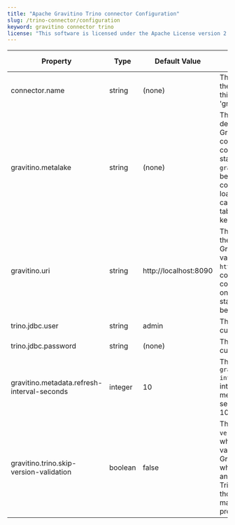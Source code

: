 ```yaml
---
title: "Apache Gravitino Trino connector Configuration"
slug: /trino-connector/configuration
keyword: gravitino connector trino
license: "This software is licensed under the Apache License version 2."
---
```


| Property                                    | Type    | Default Value         | Description                                                                                                                                                                                                                                                                                                         | Required | Since Version |
|---------------------------------------------|---------|-----------------------|---------------------------------------------------------------------------------------------------------------------------------------------------------------------------------------------------------------------------------------------------------------------------------------------------------------------|----------|---------------|
| connector.name                              | string  | (none)                | The `connector.name` defines the type of Trino connector, this value is always 'gravitino'.                                                                                                                                                                                                                         | Yes      | 0.2.0         |
| gravitino.metalake                          | string  | (none)                | The `gravitino.metalake` defines which metalake in Gravitino server the Trino connector uses. Trino connector should set it at start, the value of `gravitino.metalake` needs to be a valid name, Trino connector can detect and load the metalake with catalogs, schemas and tables once created and keep in sync. | Yes      | 0.2.0         |
| gravitino.uri                               | string  | http://localhost:8090 | The `gravitino.uri` defines the connection URL of the Gravitino server, the default value is `http://localhost:8090`. Trino connector can detect and connect to Gravitino server once it is ready, no need to start Gravitino server beforehand.                                                                    | No       | 0.2.0         |
| trino.jdbc.user                             | string  | admin                 | The jdbc user name of current Trino.                                                                                                                                                                                                                                                                                | NO       | 0.5.1         |
| trino.jdbc.password                         | string  | (none)                | The jdbc password of current Trino.                                                                                                                                                                                                                                                                                 | NO       | 0.5.1         |
| gravitino.metadata.refresh-interval-seconds | integer | 10                    | The `gravitino.metadata.refresh-interval-seconds` defines the interval in seconds to refresh metadata from Gravitino server, the default value is 10 seconds.                                                                                                                                                       | No       | 0.9.0         |
| gravitino.trino.skip-version-validation     | boolean | false                 | The `gravitino.trino.skip-version-validation` defines whether skip Trino version validation or not. Note that Gravitino only supports Trino which version between 435 and 439, other versions of Trino have not undergone thorough testing, so there may be compatiablity problem if true.                          | No       | 1.0.0         |
